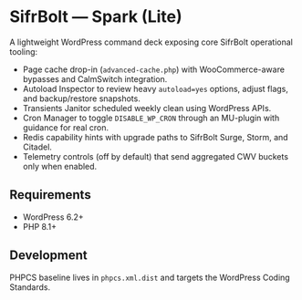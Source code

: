 # SifrBolt — Spark (Lite)

A lightweight WordPress command deck exposing core SifrBolt operational tooling:

- Page cache drop-in (`advanced-cache.php`) with WooCommerce-aware bypasses and CalmSwitch integration.
- Autoload Inspector to review heavy `autoload=yes` options, adjust flags, and backup/restore snapshots.
- Transients Janitor scheduled weekly clean using WordPress APIs.
- Cron Manager to toggle `DISABLE_WP_CRON` through an MU-plugin with guidance for real cron.
- Redis capability hints with upgrade paths to SifrBolt Surge, Storm, and Citadel.
- Telemetry controls (off by default) that send aggregated CWV buckets only when enabled.

## Requirements

- WordPress 6.2+
- PHP 8.1+

## Development

PHPCS baseline lives in `phpcs.xml.dist` and targets the WordPress Coding Standards.
